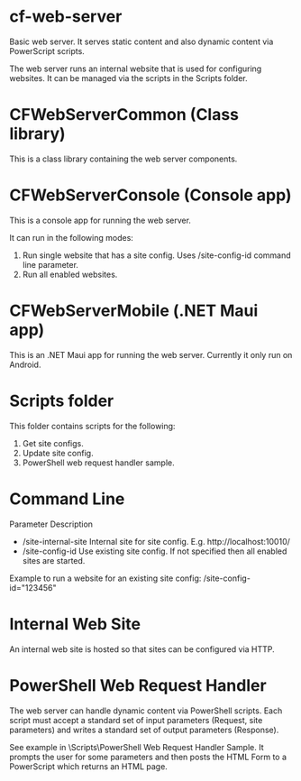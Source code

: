 # cf-web-server

Basic web server. It serves static content and also dynamic content via PowerScript scripts.

The web server runs an internal website that is used for configuring websites. It can be managed via the
scripts in the Scripts folder.

# CFWebServerCommon (Class library)
This is a class library containing the web server components.

# CFWebServerConsole (Console app)
This is a console app for running the web server.

It can run in the following modes:
1) Run single website that has a site config. Uses /site-config-id command line parameter.
2) Run all enabled websites.

# CFWebServerMobile (.NET Maui app)
This is an .NET Maui app for running the web server. Currently it only run on Android.

# Scripts folder
This folder contains scripts for the following:
1) Get site configs.
2) Update site config.
3) PowerShell web request handler sample.

# Command Line
Parameter					Description
- /site-internal-site		Internal site for site config. E.g. http://localhost:10010/
- /site-config-id			Use existing site config. If not specified then all enabled sites are started.

Example to run a website for an existing site config:
/site-config-id="123456"

# Internal Web Site
An internal web site is hosted so that sites can be configured via HTTP.

# PowerShell Web Request Handler
The web server can handle dynamic content via PowerShell scripts. Each script must accept a standard set of
input parameters (Request, site parameters) and writes a standard set of output parameters (Response).

See example in \Scripts\PowerShell Web Request Handler Sample. It prompts the user for some parameters and
then posts the HTML Form to a PowerScript which returns an HTML page.